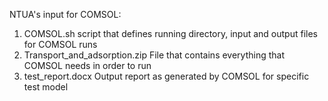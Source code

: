NTUA's input for COMSOL:
1) COMSOL.sh  script that defines running directory, input and output files for COMSOL runs
2) Transport_and_adsorption.zip File that contains everything that COMSOL needs in order to run
3) test_report.docx Output report as generated by COMSOL for specific test model
